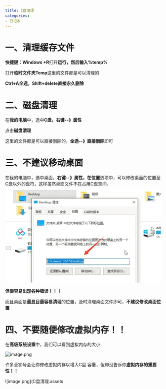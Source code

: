 ```yaml
---
title: C盘清理
categories:
- 日记本
---
```

# 一、清理缓存文件

**快捷键：Windows +R**打开**运行，**然后输入**%temp%**

打开**临时文件夹Temp**这里的文件都是可以清理的

**Ctrl+A全选，Shift+delete直接永久删除**


# 二、磁盘清理

在**我的电脑**中，选中**C盘，右键--》属性**

点击**磁盘清理**

这里的文件都是可以直接删除的，**全选--》直接删除**即可


# 三、不建议移动桌面

在我的电脑中，选中桌面，**右键--》属性，**在**位置**选项中，可以修改桌面的位置至C盘以外的盘符，这样虽然桌面文件不在占用C盘空间。
![image.png](C盘清理.assets\113adad80f094f5ab6fdb27416e06b13.png)

**但很容易出现各种错误！！！**

而且桌面是**最显目最容易清理**的位置，及时清理桌面文件即可，**不建议修改桌面位置**


# 四、不要随便修改虚拟内存！！

在**高级系统设置**中，我们可以看到虚拟内存的大小

![image.png](C盘清理.assets866211716fb43c9a8c6bbae84591239.png)

许多营销号会让你修改虚拟内存以增大C盘 容量，但却没告诉你**虚拟内存的重要性！！**

![image.png](C盘清理.assets